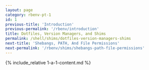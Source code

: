 ```yaml
---
layout: page
category: rbenv-pt-1
id: 1
previous-title: 'Introduction'
previous-permalink: '/rbenv/introduction'
title: Dotfiles, Version Managers, and Shims
permalink: /shell/shims/dotfiles-version-managers-shims
next-title: 'Shebangs, PATH, And File Permissions'
next-permalink: '/rbenv/shims/shebangs-path-file-permissions'
---
```


{% include_relative 1-a-1-content.md %}
